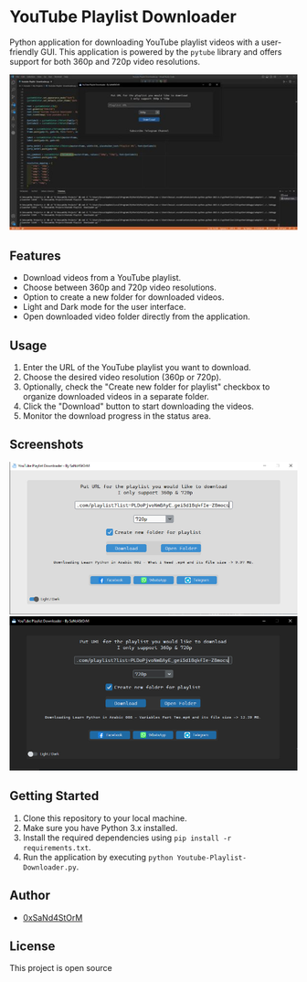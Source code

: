 # YouTube Playlist Downloader

Python application for downloading YouTube playlist videos with a user-friendly GUI.
This application is powered by the `pytube` library and offers support for both 360p and 720p video resolutions.

![Application Screenshot](https://github.com/0xSaNd4StOrM/Youtube-Playlist-Downloader/blob/main/screenshots/source-screenshot.jpg)

## Features

- Download videos from a YouTube playlist.
- Choose between 360p and 720p video resolutions.
- Option to create a new folder for downloaded videos.
- Light and Dark mode for the user interface.
- Open downloaded video folder directly from the application.

## Usage

1. Enter the URL of the YouTube playlist you want to download.
2. Choose the desired video resolution (360p or 720p).
3. Optionally, check the "Create new folder for playlist" checkbox to organize downloaded videos in a separate folder.
4. Click the "Download" button to start downloading the videos.
5. Monitor the download progress in the status area.

## Screenshots

![Application Screenshot](https://github.com/0xSaNd4StOrM/Youtube-Playlist-Downloader/blob/main/screenshots/light-mode.jpg)
![Application Screenshot](https://github.com/0xSaNd4StOrM/Youtube-Playlist-Downloader/blob/main/screenshots/dark-mode.jpg)

## Getting Started

1. Clone this repository to your local machine.
2. Make sure you have Python 3.x installed.
3. Install the required dependencies using `pip install -r requirements.txt`.
4. Run the application by executing `python Youtube-Playlist-Downloader.py`.

## Author

- [0xSaNd4StOrM](mailto:hossamomar104@gmail.com)

## License

This project is open source
